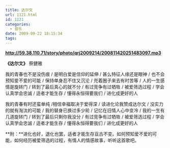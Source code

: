 ```yaml
---
title: 达尔文
url: 1121.html
id: 1121
categories:
  - 音乐
date: 2009-09-22 18:15:34
tags:
---
```


  
**http://59.38.110.71/story/photo/qrj2009214/200811420251483097.mp3**  
  
**《达尔文》** 蔡健雅  
  
我的青春也不是没伤痕 / 是明白爱是信仰的延伸 / 甚么特征人缘还是眼神 / 也不会预知爱不爱的可能 / 保持单身忍不住又沉沦 / 兜着圈子来去有时苦等 / 人的一生感情是旋转门 / 转到了最后真心的就不分 / 有过竞争有过牺牲 / 被爱筛选过程 / 学会认真学会忠诚 / 适者才能生存 / 懂得永恒得要我们 / 进化成更好的人  
  
我的青春有时还蛮单纯 /相信幸福取决于爱得深 / 读进化论我赞成达尔文 / 没实力的就有淘汰的可能 / 我的替身已换过多少轮 / 记忆在旧情人心中变冷 / 我的一生有几道旋转门 / 转到了最后只剩你我没分 / 有过竞争有过牺牲 / 被爱筛选过程 / 学会认真学会忠诚 / 适者才能生存 / 懂得永恒得要我们 / 进化成更好的人  
  
**附：**进化也好，退化也罢，适者才能生存亘古不变。如何预知爱不爱的可能，如何经历被爱筛选的过程，有情人的情感故事，听听这首歌吧。